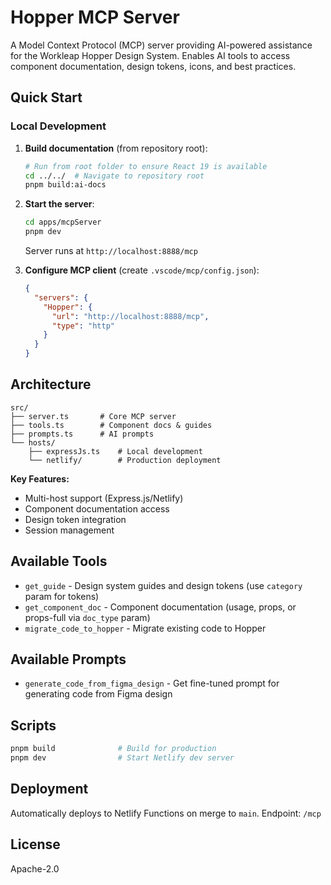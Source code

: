# Hopper MCP Server

A Model Context Protocol (MCP) server providing AI-powered assistance for the Workleap Hopper Design System. Enables AI tools to access component documentation, design tokens, icons, and best practices.

## Quick Start

### Local Development

1. **Build documentation** (from repository root):

   ```bash
   # Run from root folder to ensure React 19 is available
   cd ../../  # Navigate to repository root
   pnpm build:ai-docs
   ```

2. **Start the server**:

   ```bash
   cd apps/mcpServer
   pnpm dev
   ```

   Server runs at `http://localhost:8888/mcp`

3. **Configure MCP client** (create `.vscode/mcp/config.json`):

   ```json
   {
     "servers": {
       "Hopper": {
         "url": "http://localhost:8888/mcp",
         "type": "http"
       }
     }
   }
   ```

## Architecture

```text
src/
├── server.ts       # Core MCP server
├── tools.ts        # Component docs & guides
├── prompts.ts      # AI prompts
└── hosts/
    ├── expressJs.ts    # Local development
    └── netlify/        # Production deployment
```

**Key Features:**

- Multi-host support (Express.js/Netlify)
- Component documentation access
- Design token integration
- Session management

## Available Tools

- `get_guide` - Design system guides and design tokens (use `category` param for tokens)
- `get_component_doc` - Component documentation (usage, props, or props-full via `doc_type` param)
- `migrate_code_to_hopper` - Migrate existing code to Hopper

## Available Prompts

- `generate_code_from_figma_design` - Get fine-tuned prompt for generating code from Figma design

## Scripts

```bash
pnpm build              # Build for production
pnpm dev                # Start Netlify dev server
```

## Deployment

Automatically deploys to Netlify Functions on merge to `main`. Endpoint: `/mcp`

## License

Apache-2.0
